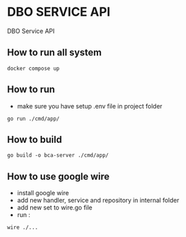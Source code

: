 # DBO SERVICE API
DBO Service API

## How to run all system
```
docker compose up
```

## How to run
- make sure you have setup .env file in project folder
```
go run ./cmd/app/

```

## How to build
```
go build -o bca-server ./cmd/app/
```

## How to use google wire
- install google wire
- add new handler, service and repository in internal folder
- add new set to wire.go file
- run :
```
wire ./...
```
